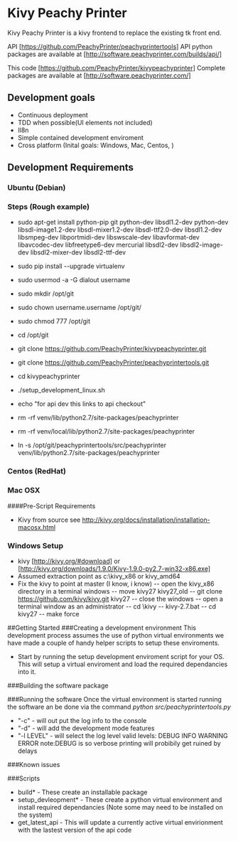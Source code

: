 # Kivy Peachy Printer
Kivy Peachy Printer is a kivy frontend to replace the existing tk front end.

API [https://github.com/PeachyPrinter/peachyprintertools]
API python packages are available at [http://software.peachyprinter.com/builds/api/]

This code [https://github.com/PeachyPrinter/kivypeachyprinter]
Complete packages are available at [http://software.peachyprinter.com/]

## Development goals
 - Continuous deployment
 - TDD when possible(UI elements not included)
 - Il8n
 - Simple contained development enviroment
 - Cross platform (Inital goals: Windows, Mac, Centos, )


## Development Requirements
### Ubuntu (Debian)

### Steps (Rough example)
 - sudo apt-get install python-pip git python-dev libsdl1.2-dev python-dev libsdl-image1.2-dev libsdl-mixer1.2-dev libsdl-ttf2.0-dev libsdl1.2-dev libsmpeg-dev libportmidi-dev libswscale-dev libavformat-dev libavcodec-dev libfreetype6-dev mercurial libsdl2-dev libsdl2-image-dev libsdl2-mixer-dev libsdl2-ttf-dev

 - sudo pip install --upgrade virtualenv
 - sudo usermod -a -G dialout username
 - sudo mkdir /opt/git
 - sudo chown username.username /opt/git/
 - sudo chmod 777 /opt/git
 - cd /opt/git
 - git clone https://github.com/PeachyPrinter/kivypeachyprinter.git
 - git clone https://github.com/PeachyPrinter/peachyprintertools.git
 - cd kivypeachyprinter
 - ./setup_development_linux.sh
 - echo "for api dev this links to api checkout"
 - rm -rf venv/lib/python2.7/site-packages/peachyprinter
 - rm -rf venv/local/lib/python2.7/site-packages/peachyprinter
 - ln -s /opt/git/peachyprintertools/src/peachyprinter venv/lib/python2.7/site-packages/peachyprinter


### Centos (RedHat)
<!-- via yum
 - python-pip
 - python-virtualenv

 You can prepare your enviroment using the following command:
```sh
sudo rpm -iUvh http://dl.fedoraproject.org/pub/epel/7/x86_64/e/epel-release-7-5.noarch.rpm
sudo yum -y update
sudo yum -y install python-pip
sudo yum -y install python-virtualenv
``` -->

### Mac OSX
####Pre-Script Requirements
 - Kivy from source see http://kivy.org/docs/installation/installation-macosx.html

### Windows Setup
 - kivy [http://kivy.org/#download] or [http://kivy.org/downloads/1.9.0/Kivy-1.9.0-py2.7-win32-x86.exe]
 - Assumed extraction point as c:\kivy_x86 or kivy_amd64
 - Fix the kivy to point at master (I know, i know)
 -- open the kivy_x86 directory in a  terminal windows
 -- move kivy27 kivy27_old
 -- git clone https://github.com/kivy/kivy.git kivy27
 -- close the windows
 -- open a terminal window as an administrator
 -- cd \kivy
 -- kivy-2.7.bat
 -- cd kivy27
 -- make force

##Getting Started
###Creating a development environment
This development process assumes the use of python virtual environments we have made a couple of handy helper scripts to setup these enviroments.
 - Start by running the setup development enviroment script for your OS. This will setup a virtual enviroment and load the required dependancies into it.

###Building the software package

###Running the software
Once the virtual environment is started running the software an be done via the command *python src/peachyprintertools.py*
 - "-c"  - will out put the log info to the console
 - "-d"  - will add the development mode features
 - "-l LEVEL" - will select the log level valid levels: DEBUG INFO WARNING ERROR  note:DEBUG is so verbose printing will probibily get ruined by delays

###Known issues

###Scripts
 - build*  - These create an installable package
 - setup_devleopment*  - These create a python virtual environment and install required dependancies (Note some may need to be installed on the system)
 - get_latest_api  - This will update a currently active virtual envirionment with the lastest version of the api code 

